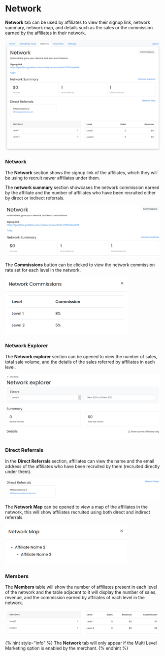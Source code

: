 # Network

**Network** tab can be used by affiliates to view their signup link, network summary, network map, and details such as the sales or the commission earned by the affiliates in their network.

![Network Tab](<../../.gitbook/assets/image (1162).png>)

### Network

The **Network** section shows the signup link of the affiliates, which they will be using to recruit newer affiliates under them.&#x20;

The **network summary** section showcases the network commission earned by the affiliate and the number of affiliates who have been recruited either by direct or indirect referrals.

![ Network ](<../../.gitbook/assets/image (704).png>)

The **Commissions** button can be clicked to view the network commission rate set for each level in the network.

![Network Commissions](<../../.gitbook/assets/Screenshot 2020-09-29 173038.png>)

### Network Explorer

The **Network explorer** section can be opened to view the number of sales, total sale volume, and the details of the sales referred by affiliates in each level.

![Network explorer](<../../.gitbook/assets/image (1150).png>)

### Direct Referrals

In the **Direct Referrals** section, affiliates can view the name and the email address of the affiliates who have been recruited by them (recruited directly under them).

![Direct Referrals](<../../.gitbook/assets/image (2875).png>)

The **Network Map** can be opened to view a map of the affiliates in the network, this will show affiliates recruited using both direct and indirect referrals.

![Network Map](<../../.gitbook/assets/Screenshot 2020-09-29 172800.png>)

### Members

The **Members** table will show the number of affiliates present in each level of the network and the table adjacent to it will display the number of sales, revenue, and the commission earned by affiliates of each level in the network.

![Members and sale details](<../../.gitbook/assets/image (2240).png>)

{% hint style="info" %}
The **Network** tab will only appear if the Multi Level Marketing option is enabled by the merchant.
{% endhint %}
